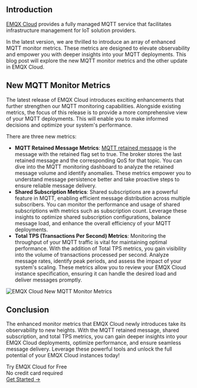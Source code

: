 ## Introduction

[EMQX Cloud](https://www.emqx.com/en/cloud) provides a fully managed MQTT service that facilitates infrastructure management for IoT solution providers.

In the latest version, we are thrilled to introduce an array of enhanced MQTT monitor metrics. These metrics are designed to elevate observability and empower you with deeper insights into your MQTT deployments. This blog post will explore the new MQTT monitor metrics and the other update in EMQX Cloud.

## New MQTT Monitor Metrics

The latest release of EMQX Cloud introduces exciting enhancements that further strengthen our MQTT monitoring capabilities. Alongside existing metrics, the focus of this release is to provide a more comprehensive view of your MQTT deployments. This will enable you to make informed decisions and optimize your system's performance. 

There are three new metrics:

- **MQTT Retained Message Metrics**: [MQTT retained message](https://www.emqx.com/en/blog/mqtt5-features-retain-message) is the message with the retained flag set to true. The broker stores the last retained message and the corresponding QoS for that topic. You can dive into the MQTT monitoring dashboard to analyze the retained message volume and identify anomalies. These metrics empower you to understand message persistence better and take proactive steps to ensure reliable message delivery.
- **Shared Subscription Metrics**: Shared subscriptions are a powerful feature in MQTT, enabling efficient message distribution across multiple subscribers. You can monitor the performance and usage of shared subscriptions with metrics such as subscription count. Leverage these insights to optimize shared subscription configurations, balance message load, and enhance the overall efficiency of your MQTT deployments.
- **Total TPS (Transactions Per Second) Metrics**: Monitoring the throughput of your MQTT traffic is vital for maintaining optimal performance. With the addition of Total TPS metrics, you gain visibility into the volume of transactions processed per second. Analyze message rates, identify peak periods, and assess the impact of your system's scaling. These metrics allow you to review your EMQX Cloud instance specification, ensuring it can handle the desired load and deliver messages promptly.

![EMQX Cloud New MQTT Monitor Metrics](https://assets.emqx.com/images/b8e98c38bc122465e57f745b5d1f92d7.png)

## Conclusion

The enhanced monitor metrics that EMQX Cloud newly introduces take its observability to new heights. With the MQTT retained message, shared subscription, and total TPS metrics, you can gain deeper insights into your EMQX Cloud deployments, optimize performance, and ensure seamless message delivery. Leverage these powerful tools and unlock the full potential of your EMQX Cloud instances today! 



<section class="promotion">
    <div>
        Try EMQX Cloud for Free
        <div class="is-size-14 is-text-normal has-text-weight-normal">No credit card required</div>
    </div>
    <a href="https://accounts.emqx.com/signup?continue=https://cloud-intl.emqx.com/console/deployments/0?oper=new" class="button is-gradient px-5">Get Started →</a>
</section>
